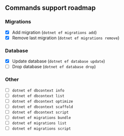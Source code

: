 ## Commands support roadmap
### Migrations
- [x] Add migration (`dotnet ef migrations add`)
- [x] Remove last migration (`dotnet ef migrations remove`)

### Database
- [x] Update database (`dotnet ef database update`)
- [ ] Drop database (`dotnet ef database drop`)

### Other
- [ ] `dotnet ef dbcontext info`
- [ ] `dotnet ef dbcontext list`
- [ ] `dotnet ef dbcontext optimize`
- [ ] `dotnet ef dbcontext scaffold`
- [ ] `dotnet ef dbcontext script`
- [ ] `dotnet ef migrations bundle`
- [ ] `dotnet ef migrations list`
- [ ] `dotnet ef migrations script`
